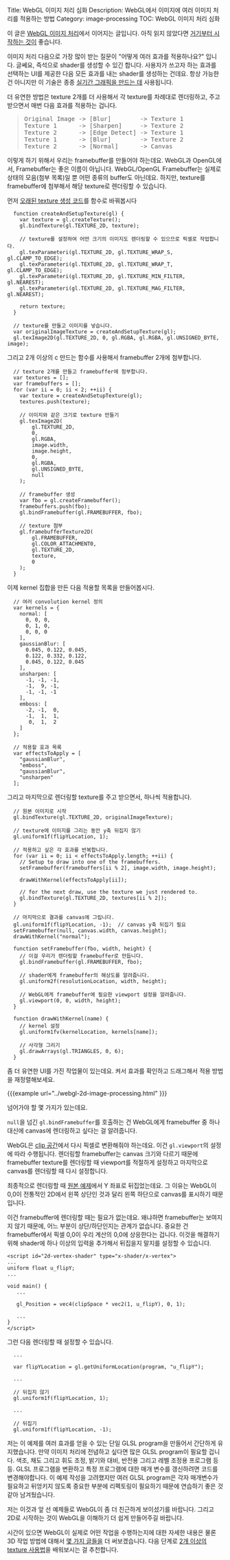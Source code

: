Title: WebGL 이미지 처리 심화
Description: WebGL에서 이미지에 여러 이미지 처리를 적용하는 방법
Category: image-processing
TOC: WebGL 이미지 처리 심화


이 글은 [WebGL 이미지 처리](webgl-image-processing.html)에서 이어지는 글입니다.
아직 읽지 않았다면 [거기부터 시작하는 것이](webgl-image-processing.html) 좋습니다.

이미지 처리 다음으로 가장 많이 받는 질문이 "어떻게 여러 효과를 적용하나요?" 입니다.
글쎄요, 즉석으로 shader를 생성할 수 있긴 합니다.
사용자가 쓰고자 하는 효과를 선택하는 UI를 제공한 다음 모든 효과를 내는 shader를 생성하는 건데요.
항상 가능한 건 아니지만 이 기술은 종종 [실기간 그래픽을 만드는 데](http://www.youtube.com/watch?v=cQUn0Zeh-0Q) 사용됩니다.

더 유연한 방법은 texture 2개를 더 사용해서 각 texture를 차례대로 렌더링하고, 주고 받으면서 매번 다음 효과를 적용하는 겁니다.

<blockquote>
<pre>
Original Image -> [Blur]        -> Texture 1
Texture 1      -> [Sharpen]     -> Texture 2
Texture 2      -> [Edge Detect] -> Texture 1
Texture 1      -> [Blur]        -> Texture 2
Texture 2      -> [Normal]      -> Canvas
</pre>
</blockquote>

이렇게 하기 위해서 우리는 framebuffer를 만들어야 하는데요.
WebGL과 OpenGL에서, Framebuffer는 좋은 이름이 아닙니다.
WebGL/OpenGL Framebuffer는 실제로 상태의 모음(첨부 목록)일 뿐 어떤 종류의 buffer도 아닌데요.
하지만, texture를 framebuffer에 첨부해서 해당 texture로 렌더링할 수 있습니다.

먼저 [오래된 texture 생성 코드](webgl-image-processing.html)를 함수로 바꿔봅시다

```
  function createAndSetupTexture(gl) {
    var texture = gl.createTexture();
    gl.bindTexture(gl.TEXTURE_2D, texture);

    // texture를 설정하여 어떤 크기의 이미지도 렌더링할 수 있으므로 픽셀로 작업합니다.
    gl.texParameteri(gl.TEXTURE_2D, gl.TEXTURE_WRAP_S, gl.CLAMP_TO_EDGE);
    gl.texParameteri(gl.TEXTURE_2D, gl.TEXTURE_WRAP_T, gl.CLAMP_TO_EDGE);
    gl.texParameteri(gl.TEXTURE_2D, gl.TEXTURE_MIN_FILTER, gl.NEAREST);
    gl.texParameteri(gl.TEXTURE_2D, gl.TEXTURE_MAG_FILTER, gl.NEAREST);

    return texture;
  }

  // texture를 만들고 이미지를 넣습니다.
  var originalImageTexture = createAndSetupTexture(gl);
  gl.texImage2D(gl.TEXTURE_2D, 0, gl.RGBA, gl.RGBA, gl.UNSIGNED_BYTE, image);
```

그리고 2개 이상의 c 만드는 함수를 사용해서 framebuffer 2개에 첨부합니다.

```
  // texture 2개를 만들고 framebuffer에 첨부합니다.
  var textures = [];
  var framebuffers = [];
  for (var ii = 0; ii < 2; ++ii) {
    var texture = createAndSetupTexture(gl);
    textures.push(texture);

    // 이미지와 같은 크기로 texture 만들기
    gl.texImage2D(
        gl.TEXTURE_2D,
        0,
        gl.RGBA,
        image.width,
        image.height,
        0,
        gl.RGBA,
        gl.UNSIGNED_BYTE,
        null
    );

    // framebuffer 생성
    var fbo = gl.createFramebuffer();
    framebuffers.push(fbo);
    gl.bindFramebuffer(gl.FRAMEBUFFER, fbo);

    // texture 첨부
    gl.framebufferTexture2D(
        gl.FRAMEBUFFER,
        gl.COLOR_ATTACHMENT0,
        gl.TEXTURE_2D,
        texture,
        0
    );
  }
```

이제 kernel 집합을 만든 다음 적용할 목록을 만들어봅시다.

```
  // 여러 convolution kernel 정의
  var kernels = {
    normal: [
      0, 0, 0,
      0, 1, 0,
      0, 0, 0
    ],
    gaussianBlur: [
      0.045, 0.122, 0.045,
      0.122, 0.332, 0.122,
      0.045, 0.122, 0.045
    ],
    unsharpen: [
      -1, -1, -1,
      -1,  9, -1,
      -1, -1, -1
    ],
    emboss: [
      -2, -1,  0,
      -1,  1,  1,
       0,  1,  2
    ]
  };

  // 적용할 효과 목록
  var effectsToApply = [
    "gaussianBlur",
    "emboss",
    "gaussianBlur",
    "unsharpen"
  ];
```

그리고 마지막으로 렌더링할 texture를 주고 받으면서, 하나씩 적용합니다.

```
  // 원본 이미지로 시작
  gl.bindTexture(gl.TEXTURE_2D, originalImageTexture);

  // texture에 이미지를 그리는 동안 y축 뒤집지 않기
  gl.uniform1f(flipYLocation, 1);

  // 적용하고 싶은 각 효과를 반복합니다.
  for (var ii = 0; ii < effectsToApply.length; ++ii) {
    // Setup to draw into one of the framebuffers.
    setFramebuffer(framebuffers[ii % 2], image.width, image.height);

    drawWithKernel(effectsToApply[ii]);

    // for the next draw, use the texture we just rendered to.
    gl.bindTexture(gl.TEXTURE_2D, textures[ii % 2]);
  }

  // 마지막으로 결과를 canvas에 그립니다.
  gl.uniform1f(flipYLocation, -1);  // canvas y축 뒤집기 필요
  setFramebuffer(null, canvas.width, canvas.height);
  drawWithKernel("normal");

  function setFramebuffer(fbo, width, height) {
    // 이걸 우리가 렌더링할 framebuffer로 만듭니다.
    gl.bindFramebuffer(gl.FRAMEBUFFER, fbo);

    // shader에게 framebuffer의 해상도를 알려줍니다.
    gl.uniform2f(resolutionLocation, width, height);

    // WebGL에게 framebuffer에 필요한 viewport 설정을 알려줍니다.
    gl.viewport(0, 0, width, height);
  }

  function drawWithKernel(name) {
    // kernel 설정
    gl.uniform1fv(kernelLocation, kernels[name]);

    // 사각형 그리기
    gl.drawArrays(gl.TRIANGLES, 0, 6);
  }
```

좀 더 유연한 UI를 가진 작업물이 있는데요.
켜서 효과를 확인하고 드래그해서 적용 방법을 재정렬해보세요.

{{{example url="../webgl-2d-image-processing.html" }}}

넘어가야 할 몇 가지가 있는데요.

<code>null</code>을 넘긴 <code>gl.bindFramebuffer</code>를 호출하는 건 WebGL에게 framebuffer 중 하나 대신에 canvas에 렌더링하고 싶다는 걸 알려줍니다.

WebGL은 [clip 공간](webgl-fundamentals.html)에서 다시 픽셀로 변환해줘야 하는데요.
이건 <code>gl.viewport</code>의 설정에 따라 수행됩니다.
렌더링할 framebuffer는 canvas 크기와 다르기 때문에 framebuffer texture를 렌더링할 때 viewport를 적절하게 설정하고 마지막으로 canvas를 렌더링할 때 다시 설정합니다.

최종적으로 렌더링할 때 [원본 예제](webgl-fundamentals.html)에서 Y 좌표로 뒤집었는데요.
그 이유는 WebGL이 0,0이 전통적인 2D에서 왼쪽 상단인 것과 달리 왼쪽 하단으로 canvas를 표시하기 때문입니다.

이건 framebuffer에 렌더링할 때는 필요가 없는데요.
왜냐하면 framebuffer는 보여지지 않기 때문에, 어느 부분이 상단/하단인지는 관계가 없습니다.
중요한 건 framebuffer에서 픽셀 0,0이 우리 계산의 0,0에 상응한다는 겁니다.
이것을 해결하기 위해 shader에 하나 이상의 입력을 추가해서 뒤집을지 말지를 설정할 수 있습니다.

```
<script id="2d-vertex-shader" type="x-shader/x-vertex">
...
uniform float u_flipY;
...

void main() {
   ...

   gl_Position = vec4(clipSpace * vec2(1, u_flipY), 0, 1);

   ...
}
</script>
```

그런 다음 렌더링할 때 설정할 수 있습니다.

```
  ...

  var flipYLocation = gl.getUniformLocation(program, "u_flipY");

  ...

  // 뒤집지 않기
  gl.uniform1f(flipYLocation, 1);

  ...

  // 뒤집기
  gl.uniform1f(flipYLocation, -1);

```

저는 이 예제를 여러 효과를 얻을 수 있는 단일 GLSL program을 만들어서 간단하게 유지했습니다.
만약 이미지 처리에 전념하고 싶다면 많은 GLSL program이 필요할 겁니다.
색조, 채도 그리고 휘도 조정, 밝기와 대비, 반전용 그리고 레벨 조정용 프로그램 등등.
GLSL 프로그램을 변환하고 특정 프로그램에 대한 매개 변수를 갱신하려면 코드를 변경해야합니다.
이 예제 작성을 고려했지만 여러 GLSL program은 각자 매개변수가 필요하고 뒤엉키지 않도록 중요한 부분에 리펙토링이 필요하기 때문에 연습하기 좋은 것 같아 남겨뒀습니다.

저는 이것과 앞 선 예제들로 WebGL이 좀 더 친근하게 보이셨기를 바랍니다.
그리고 2D로 시작하는 것이 WebGL을 이해하기 더 쉽게 만들어주길 바랍니다.

시간이 있으면 WebGL이 실제로 어떤 작업을 수행하는지에 대한 자세한 내용은 물론 3D 작업 방법에 대해서 [몇 가지 글들을](webgl-2d-translation.html) 더 써보겠습니다.
다음 단계로 [2개 이상의 texture 사용법](webgl-2-textures.html)을 배워보시는 걸 추천합니다.
